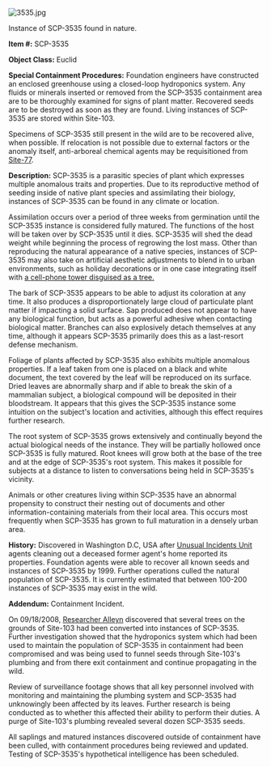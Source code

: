 ![3535.jpg](http://scp-wiki.wdfiles.com/local--files/scp-3535/3535.jpg)

Instance of SCP-3535 found in nature.

**Item #:** SCP-3535

**Object Class:** Euclid

**Special Containment Procedures:** Foundation engineers have constructed an enclosed greenhouse using a closed-loop hydroponics system. Any fluids or minerals inserted or removed from the SCP-3535 containment area are to be thoroughly examined for signs of plant matter. Recovered seeds are to be destroyed as soon as they are found. Living instances of SCP-3535 are stored within Site-103.

Specimens of SCP-3535 still present in the wild are to be recovered alive, when possible. If relocation is not possible due to external factors or the anomaly itself, anti-arboreal chemical agents may be requisitioned from [Site-77](/secure-facility-dossier-site-77).

**Description:** SCP-3535 is a parasitic species of plant which expresses multiple anomalous traits and properties. Due to its reproductive method of seeding inside of native plant species and assimilating their biology, instances of SCP-3535 can be found in any climate or location.

Assimilation occurs over a period of three weeks from germination until the SCP-3535 instance is considered fully matured. The functions of the host will be taken over by SCP-3535 until it dies. SCP-3535 will shed the dead weight while beginning the process of regrowing the lost mass. Other than reproducing the natural appearance of a native species, instances of SCP-3535 may also take on artificial aesthetic adjustments to blend in to urban environments, such as holiday decorations or in one case integrating itself with [a cell-phone tower disguised as a tree.](/scp-3421)

The bark of SCP-3535 appears to be able to adjust its coloration at any time. It also produces a disproportionately large cloud of particulate plant matter if impacting a solid surface. Sap produced does not appear to have any biological function, but acts as a powerful adhesive when contacting biological matter. Branches can also explosively detach themselves at any time, although it appears SCP-3535 primarily does this as a last-resort defense mechanism.

Foliage of plants affected by SCP-3535 also exhibits multiple anomalous properties. If a leaf taken from one is placed on a black and white document, the text covered by the leaf will be reproduced on its surface. Dried leaves are abnormally sharp and if able to break the skin of a mammalian subject, a biological compound will be deposited in their bloodstream. It appears that this gives the SCP-3535 instance some intuition on the subject's location and activities, although this effect requires further research.

The root system of SCP-3535 grows extensively and continually beyond the actual biological needs of the instance. They will be partially hollowed once SCP-3535 is fully matured. Root knees will grow both at the base of the tree and at the edge of SCP-3535's root system. This makes it possible for subjects at a distance to listen to conversations being held in SCP-3535's vicinity.

Animals or other creatures living within SCP-3535 have an abnormal propensity to construct their nesting out of documents and other information-containing materials from their local area. This occurs most frequently when SCP-3535 has grown to full maturation in a densely urban area.

**History:** Discovered in Washington D.C, USA after [Unusual Incidents Unit](/unusual-incidents-unit-hub) agents cleaning out a deceased former agent's home reported its properties. Foundation agents were able to recover all known seeds and instances of SCP-3535 by 1999. Further operations culled the natural population of SCP-3535. It is currently estimated that between 100-200 instances of SCP-3535 may exist in the wild.

**Addendum:** Containment Incident.

On 09/18/2008, [Researcher Alleyn](/scp-2895) discovered that several trees on the grounds of Site-103 had been converted into instances of SCP-3535. Further investigation showed that the hydroponics system which had been used to maintain the population of SCP-3535 in containment had been compromised and was being used to funnel seeds through Site-103's plumbing and from there exit containment and continue propagating in the wild.

Review of surveillance footage shows that all key personnel involved with monitoring and maintaining the plumbing system and SCP-3535 had unknowingly been affected by its leaves. Further research is being conducted as to whether this affected their ability to perform their duties. A purge of Site-103's plumbing revealed several dozen SCP-3535 seeds.

All saplings and matured instances discovered outside of containment have been culled, with containment procedures being reviewed and updated. Testing of SCP-3535's hypothetical intelligence has been scheduled.